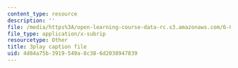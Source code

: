 ```yaml
---
content_type: resource
description: ''
file: /media/https%3A/open-learning-course-data-rc.s3.amazonaws.com/6-004-computation-structures-spring-2017/4d84a75b3919549a8c386d2038947839_q38KAGAKORk.vtt
file_type: application/x-subrip
resourcetype: Other
title: 3play caption file
uid: 4d84a75b-3919-549a-8c38-6d2038947839
---
```

